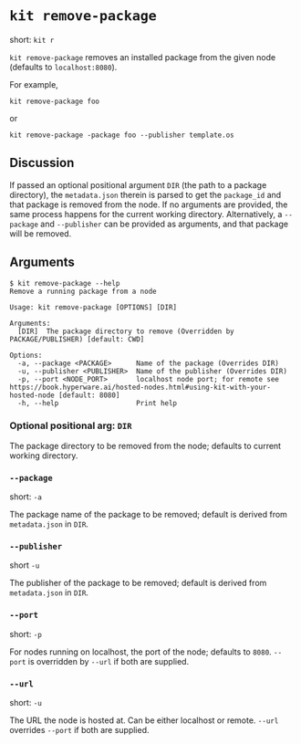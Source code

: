 # `kit remove-package`

short: `kit r`

`kit remove-package` removes an installed package from the given node (defaults to `localhost:8080`).

For example,
```
kit remove-package foo
```

or

```
kit remove-package -package foo --publisher template.os
```

## Discussion

If passed an optional positional argument `DIR` (the path to a package directory), the `metadata.json` therein is parsed to get the `package_id` and that package is removed from the node.
If no arguments are provided, the same process happens for the current working directory.
Alternatively, a `--package` and `--publisher` can be provided as arguments, and that package will be removed.

## Arguments

```
$ kit remove-package --help
Remove a running package from a node

Usage: kit remove-package [OPTIONS] [DIR]

Arguments:
  [DIR]  The package directory to remove (Overridden by PACKAGE/PUBLISHER) [default: CWD]

Options:
  -a, --package <PACKAGE>      Name of the package (Overrides DIR)
  -u, --publisher <PUBLISHER>  Name of the publisher (Overrides DIR)
  -p, --port <NODE_PORT>       localhost node port; for remote see https://book.hyperware.ai/hosted-nodes.html#using-kit-with-your-hosted-node [default: 8080]
  -h, --help                   Print help
```

### Optional positional arg: `DIR`

The package directory to be removed from the node; defaults to current working directory.

### `--package`

short: `-a`

The package name of the package to be removed; default is derived from `metadata.json` in `DIR`.

### `--publisher`

short `-u`

The publisher of the package to be removed; default is derived from `metadata.json` in `DIR`.

### `--port`

short: `-p`

For nodes running on localhost, the port of the node; defaults to `8080`.
`--port` is overridden by `--url` if both are supplied.

### `--url`

short: `-u`

The URL the node is hosted at.
Can be either localhost or remote.
`--url` overrides `--port` if both are supplied.
